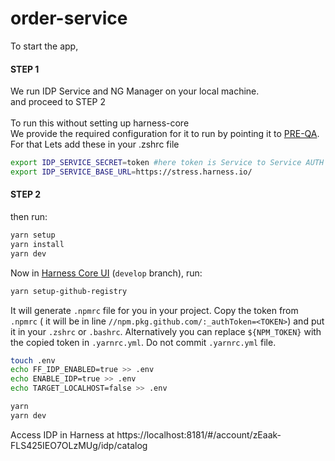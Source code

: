 # order-service

To start the app,<br />

#### STEP 1<br />

We run IDP Service and NG Manager on your local machine.<br />
and proceed to STEP 2<br /><br />
To run this without setting up harness-core<br />
We provide the required configuration for it to run by pointing it to [PRE-QA](https://stress.harness.io/). <br />
For that
Lets add these in your .zshrc file

```sh
export IDP_SERVICE_SECRET=token #here token is Service to Service AUTH token based on the environment you're pointing at
export IDP_SERVICE_BASE_URL=https://stress.harness.io/
```

#### STEP 2<br />

then run:

```sh
yarn setup
yarn install
yarn dev
```

Now in [Harness Core UI](https://github.com/harness/harness-core-ui) (`develop` branch), run:

```sh
yarn setup-github-registry
```

It will generate `.npmrc` file for you in your project. Copy the token from `.npmrc` ( it will be in line `//npm.pkg.github.com/:_authToken=<TOKEN>`) and put it in your `.zshrc` or `.bashrc`. Alternatively you can replace `${NPM_TOKEN}` with the copied token in `.yarnrc.yml`. Do not commit `.yarnrc.yml` file.

```sh
touch .env
echo FF_IDP_ENABLED=true >> .env
echo ENABLE_IDP=true >> .env
echo TARGET_LOCALHOST=false >> .env

yarn
yarn dev
```

Access IDP in Harness at https://localhost:8181/#/account/zEaak-FLS425IEO7OLzMUg/idp/catalog
